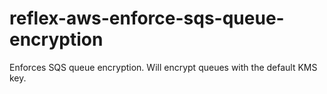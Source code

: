 # reflex-aws-enforce-sqs-queue-encryption
Enforces SQS queue encryption. Will encrypt queues with the default KMS key.
